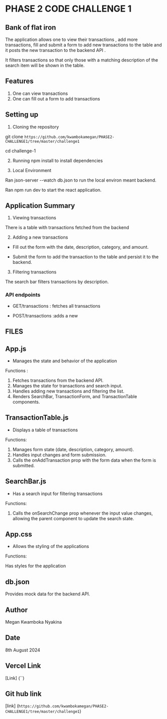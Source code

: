 # PHASE 2 CODE CHALLENGE 1

## Bank of flat iron

The application allows one to view their transactions , add more transactions, fill and submit a form to add new transactions to the table and it posts the new transaction to the backend API . 

It filters transactions so that only those with a matching description of the search item will be shown in the table.

## Features

1. One can view transactions
2. One can fill out a form to add transactions

## Setting up

1. Cloning the repository

git clone `https://github.com/kwambokamegan/PHASE2-CHALLENGE1/tree/master/challenge1`

cd challenge-1

2. Running npm install to install dependencies

3. Local Environment
 
 Ran json-server --watch db.json to run the  local environ meant backend.

 Ran  npm run dev to start the react application.

 ## Application Summary

 1. Viewing transactions 

 There is a table with transactions fetched from the backend

2. Adding a new transactions

* Fill out the form with the date, description, category, and amount.

* Submit the form to add the transaction to the table and persist it to the backend.

3. Filtering transactions 

The search bar filters transactions by description.

### API endpoints

* GET/transactions : fetches all transactions

* POST/transactions :adds a new 

## FILES 

## App.js

* Manages the state and behavior of the application

Functions :

1. Fetches transactions from the backend API.
2. Manages the state for transactions and search input.
3. Handles adding new transactions and filtering the list.
4. Renders SearchBar, TransactionForm, and TransactionTable components.
  

## TransactionTable.js

* Displays a table of transactions

Functions:

1. Manages form state (date, description, category, amount).
2. Handles input changes and form submission.
3. Calls the onAddTransaction prop with the form data when the form is submitted.

## SearchBar.js

* Has a search input for filtering transactions

Functions:

1. Calls the onSearchChange prop whenever the input value changes, allowing the parent component to update the search state.

## App.css

* Allows the styling of the applications

Functions:

Has styles for the application

## db.json

Provides mock data for the backend API.


## Author 

Megan Kwamboka  Nyakina

## Date

8th August 2024

##   Vercel Link

[Link] (``)

## Git hub link

[link] (`https://github.com/kwambokamegan/PHASE2-CHALLENGE1/tree/master/challenge1`)









